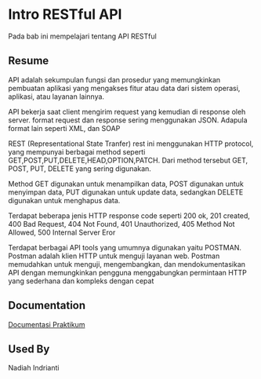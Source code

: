 
# Intro RESTful API

Pada bab ini mempelajari tentang API RESTful


## Resume

API adalah sekumpulan fungsi dan prosedur yang memungkinkan pembuatan aplikasi yang mengakses fitur atau data dari sistem operasi, aplikasi, atau layanan lainnya.


API bekerja saat client mengirim request yang kemudian di response oleh server.
format request dan response sering menggunakan JSON. Adapula format lain seperti XML, dan SOAP


REST (Representational State Tranfer)
rest ini menggunakan HTTP protocol, yang mempunyai berbagai method seperti GET,POST,PUT,DELETE,HEAD,OPTION,PATCH. Dari method tersebut GET, POST, PUT, DELETE yang sering digunakan.

Method GET digunakan untuk menampilkan data, POST digunakan untuk menyimpan data, PUT digunakan untuk update data, sedangkan DELETE digunakan untuk menghapus data.


Terdapat beberapa jenis HTTP response code seperti 200 ok, 201 created, 400 Bad Request, 404 Not Found, 401 Unauthorized, 405 Method Not Allowed, 500 Internal Server Eror

Terdapat berbagai API tools yang umumnya digunakan yaitu POSTMAN. Postman adalah klien HTTP untuk menguji layanan web. Postman memudahkan untuk menguji, mengembangkan, dan mendokumentasikan API dengan memungkinkan pengguna menggabungkan permintaan HTTP yang sederhana dan kompleks dengan cepat



## Documentation

[Documentasi Praktikum](https://github.com/nadiahindrianti/go_nadiah-indrianti/tree/main/18_Intro%20RESTful%20API/Screenshot)


## Used By

Nadiah Indrianti

